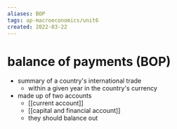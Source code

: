 ```yaml
---
aliases: BOP
tags: ap-macroeconomics/unit6 
created: 2022-03-22
---
```


# balance of payments (BOP)

- summary of a country's international trade
	- within a given year in the country's currency
- made up of two accounts
	- [[current account]]
	- [[capital and financial account]]
	- they should balance out 

